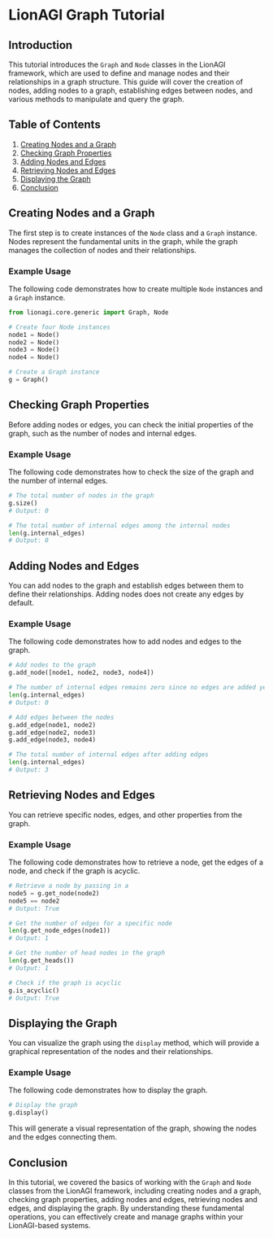 
# LionAGI Graph Tutorial

## Introduction

This tutorial introduces the `Graph` and `Node` classes in the LionAGI framework, which are used to define and manage nodes and their relationships in a graph structure. This guide will cover the creation of nodes, adding nodes to a graph, establishing edges between nodes, and various methods to manipulate and query the graph.

## Table of Contents

1. [Creating Nodes and a Graph](#creating-nodes-and-a-graph)
2. [Checking Graph Properties](#checking-graph-properties)
3. [Adding Nodes and Edges](#adding-nodes-and-edges)
4. [Retrieving Nodes and Edges](#retrieving-nodes-and-edges)
5. [Displaying the Graph](#displaying-the-graph)
6. [Conclusion](#conclusion)

## Creating Nodes and a Graph

The first step is to create instances of the `Node` class and a `Graph` instance. Nodes represent the fundamental units in the graph, while the graph manages the collection of nodes and their relationships.

### Example Usage

The following code demonstrates how to create multiple `Node` instances and a `Graph` instance.

```python
from lionagi.core.generic import Graph, Node

# Create four Node instances
node1 = Node()
node2 = Node()
node3 = Node()
node4 = Node()

# Create a Graph instance
g = Graph()
```

## Checking Graph Properties

Before adding nodes or edges, you can check the initial properties of the graph, such as the number of nodes and internal edges.

### Example Usage

The following code demonstrates how to check the size of the graph and the number of internal edges.

```python
# The total number of nodes in the graph
g.size()
# Output: 0

# The total number of internal edges among the internal nodes
len(g.internal_edges)
# Output: 0
```

## Adding Nodes and Edges

You can add nodes to the graph and establish edges between them to define their relationships. Adding nodes does not create any edges by default.

### Example Usage

The following code demonstrates how to add nodes and edges to the graph.

```python
# Add nodes to the graph
g.add_node([node1, node2, node3, node4])

# The number of internal edges remains zero since no edges are added yet
len(g.internal_edges)
# Output: 0

# Add edges between the nodes
g.add_edge(node1, node2)
g.add_edge(node2, node3)
g.add_edge(node3, node4)

# The total number of internal edges after adding edges
len(g.internal_edges)
# Output: 3
```

## Retrieving Nodes and Edges

You can retrieve specific nodes, edges, and other properties from the graph.

### Example Usage

The following code demonstrates how to retrieve a node, get the edges of a node, and check if the graph is acyclic.

```python
# Retrieve a node by passing in a 
node5 = g.get_node(node2)
node5 == node2
# Output: True

# Get the number of edges for a specific node
len(g.get_node_edges(node1))
# Output: 1

# Get the number of head nodes in the graph
len(g.get_heads())
# Output: 1

# Check if the graph is acyclic
g.is_acyclic()
# Output: True
```

## Displaying the Graph

You can visualize the graph using the `display` method, which will provide a graphical representation of the nodes and their relationships.

### Example Usage

The following code demonstrates how to display the graph.

```python
# Display the graph
g.display()
```

This will generate a visual representation of the graph, showing the nodes and the edges connecting them.

## Conclusion

In this tutorial, we covered the basics of working with the `Graph` and `Node` classes from the LionAGI framework, including creating nodes and a graph, checking graph properties, adding nodes and edges, retrieving nodes and edges, and displaying the graph. By understanding these fundamental operations, you can effectively create and manage graphs within your LionAGI-based systems.
